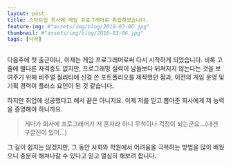 ```yaml
---
layout: post
title: 스타트업 회사에 게임 프로그래머로 취업하였습니다.
feature-img: #"assets/img/blog/2016-03-06.jpg"
thumbnail: #"assets/img/blog/2016-03-06.jpg"
tags: [낙서]
---
```


다음주에 첫 출근이니, 이제는 게임 프로그래머로써 다시 시작하게 되었습니다. 비록 고졸에 별다른 자격증도 없지만, 프로그래밍 실력이 남들보다 뒤쳐지지 않는다는 것을 보여주기 위해 비주얼 퀄리티에 신경 쓴 포트폴리오를 제작했던 점과, 이전의 게임 운영 및 기획 경력이 플러스 요인이 된 것 같습니다. 

하지만 취업에 성공했다고 해서 끝은 아니지요. 이제 저를 믿고 뽑아준 회사에게 제 능력을 증명해야 하니까요. 

> 게다가 회사에 프로그래머가 저 혼자라 하니 무척이나 걱정이 되는군요...(내겐 구글신이 있어...)
 
그 길이 쉽지는 않겠지만, 그 동안 사회와 학원에서 어려움을 극복하는 방법을 많이 배웠으니 충분히 해쳐나갈 수 있다고 믿고 열심히 해보려 합니다.

